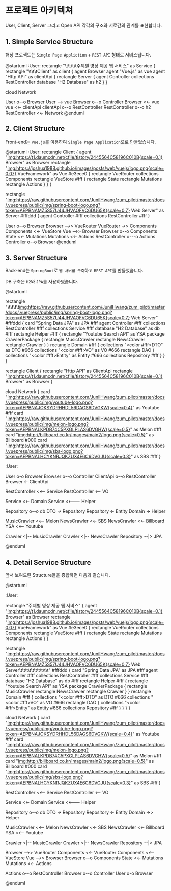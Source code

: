 # 프로젝트 아키텍쳐

User, Client, Server 그리고 Open API 각각의 구조와 서로간의 관계를 표현합니다.

## 1. Simple Service Structure

해당 프로젝트는 `Single Page Appliction` + `REST API` 형태로 서비스됩니다.

@startuml
:User:
rectangle "\t\t\t\t주제별 영상 제공 웹 서비스" as Service {
  rectangle "\t\t\tClient" as client {
    agent Browser
    agent "Vue.js" as vue
    agent "Http API" as clientApi
  }
  rectangle Server {
    agent Controller
    collections RestController
    database "H2 Database" as h2
  }
}

cloud Network

User o--o Browser
User --> vue 
Browser o--o Controller
Browser <<- vue
vue <<- clientApi
clientApi o--o RestController
RestController o--o h2
RestController <<- Network
@enduml

## 2. Client Structure

Front-end는 `Vue.js`를 이용하여 `Single Page Application`으로 만들었습니다. 

@startuml
:User:
rectangle Client {
  agent "<img:https://t1.daumcdn.net/cfile/tistory/2445564C58196C010B{scale=0.1}> Browser" as Browser
  rectangle "<img:https://joshua1988.github.io/images/posts/web/vuejs/logo.png{scale=0.07}> VueFramework" as Vue #e3ece0 {
    rectangle VueRouter
    collections Components
    rectangle VueStore #fff {
      rectangle State
      rectangle Mutations
      rectangle Actions
    }
  }
}

rectangle "<img:https://raw.githubusercontent.com/JunilHwang/zum_pilot/master/docs/.vuepress/public/img/spring-boot-logo.png?token=AEPBNAMZ5S57U44JHVAOFVC6DU65K{scale=0.7}> Web Server" as Server #fffddd  {
  agent Controller #fff
  collections RestController #fff
}

User o--o Browser
Browser -->> VueRouter
VueRouter ->> Components
Components <<- VueStore
Vue -->> Browser
Browser o--o Components
State <<- Mutations
Mutations <<- Actions
RestController o---o Actions 
Controller o--o Browser 
@enduml

## 3. Server Structure

Back-end는 `SpringBoot`로 `웹 서버를 구축`하고 `REST API`를 만들었습니다.

DB 구축은 `H2`와 `JPA`를 사용하였습니다.

@startuml

rectangle "\t\t\t\t<img:https://raw.githubusercontent.com/JunilHwang/zum_pilot/master/docs/.vuepress/public/img/spring-boot-logo.png?token=AEPBNAMZ5S57U44JHVAOFVC6DU65K{scale=0.7}> Web Server" #fffddd {
  card "Spring Data JPA" as JPA #fff
  agent Controller #fff
  collections RestController #fff
  collections Service #fff
  database "H2 Database" as db #fff
  rectangle Helper #fff {
    rectangle "Youtube Search API" as YSA
    package CrawlerPackage {
      rectangle MusicCrawler
      rectangle NewsCrawler
      rectangle Crawler
    }
  }
  rectangle Domain #fff {
    collections "<color #fff>DTO" as DTO #666
    collections "<color #fff>VO" as VO #666
    rectangle DAO {
      collections "<color #fff>Entity" as Entity #666
      collections Repository #fff
    }
  }
}

rectangle Client {
  rectangle "Http API" as ClientApi
  rectangle "<img:https://t1.daumcdn.net/cfile/tistory/2445564C58196C010B{scale=0.1}> Browser" as Browser
}

cloud Network {
  card "<img:https://raw.githubusercontent.com/JunilHwang/zum_pilot/master/docs/.vuepress/public/img/youtube-logo.png?token=AEPBNAJOKSYDRHHDL56DAGS6DVGKW{scale=0.4}>" as Youtube #fff
  card "<img:https://raw.githubusercontent.com/JunilHwang/zum_pilot/master/docs/.vuepress/public/img/melon-logo.png?token=AEPBNALKPDB74C5PXGLPLAS6DVGHW{scale=0.5}>" as Melon #fff
  card "<img:http://billboard.co.kr/images/main2/logo.png{scale=0.5}>" as Billboard #000
  card "<img:https://raw.githubusercontent.com/JunilHwang/zum_pilot/master/docs/.vuepress/public/img/sbs-logo.png?token=AEPBNALHCYKNRJQKZUX4E6C6DVGJU{scale=0.3}>" as SBS #fff
}

:User:

User o-o Browser
Browser o--o Controller
ClientApi o--o RestController
Browser <- ClientApi 

RestController <<-- Service
RestController <-- VO

Service <<- Domain
Service <<--- Helper

Repository o--o db
DTO -> Repository
Repository <- Entity
Domain -> Helper

MusicCrawler <<-- Melon
NewsCrawler <<- SBS
NewsCrawler <<- Billboard
YSA <<-- Youtube

Crawler <|-- MusicCrawler
Crawler <|-- NewsCrawler
Repository --|> JPA

@enduml

## 4. Detail Service Structure

앞서 보여드린 Structure들을 종합하면 다음과 같습니다.

@startuml

:User:

rectangle "주제별 영상 제공 웹 서비스" {
  agent "<img:https://t1.daumcdn.net/cfile/tistory/2445564C58196C010B{scale=0.1}> Browser" as Browser
  rectangle "<img:https://joshua1988.github.io/images/posts/web/vuejs/logo.png{scale=0.07}> VueFramework" as Vue #e3ece0 {
    rectangle VueRouter
    collections Components
    rectangle VueStore #fff {
      rectangle State
      rectangle Mutations
      rectangle Actions
    }
  }

  rectangle "<img:https://raw.githubusercontent.com/JunilHwang/zum_pilot/master/docs/.vuepress/public/img/spring-boot-logo.png?token=AEPBNAMZ5S57U44JHVAOFVC6DU65K{scale=0.7}> Web Server\t\t\t\t\t\t\t\t\t\t" #fffddd {
    card "Spring Data JPA" as JPA #fff
    agent Controller #fff
    collections RestController #fff
    collections Service #fff
    database "H2 Database" as db #fff
    rectangle Helper #fff {
      rectangle "Youtube Search API" as YSA
      package CrawlerPackage {
        rectangle MusicCrawler
        rectangle NewsCrawler
        rectangle Crawler
      }
    }
    rectangle Domain #fff {
      collections "<color #fff>DTO" as DTO #666
      collections "<color #fff>VO" as VO #666
      rectangle DAO {
        collections "<color #fff>Entity" as Entity #666
        collections Repository #fff
      }
    }
  }
}
 
cloud Network {
  card "<img:https://raw.githubusercontent.com/JunilHwang/zum_pilot/master/docs/.vuepress/public/img/youtube-logo.png?token=AEPBNAJOKSYDRHHDL56DAGS6DVGKW{scale=0.4}>" as Youtube #fff
  card "<img:https://raw.githubusercontent.com/JunilHwang/zum_pilot/master/docs/.vuepress/public/img/melon-logo.png?token=AEPBNALKPDB74C5PXGLPLAS6DVGHW{scale=0.5}>" as Melon #fff
  card "<img:http://billboard.co.kr/images/main2/logo.png{scale=0.5}>" as Billboard #000
  card "<img:https://raw.githubusercontent.com/JunilHwang/zum_pilot/master/docs/.vuepress/public/img/sbs-logo.png?token=AEPBNALHCYKNRJQKZUX4E6C6DVGJU{scale=0.3}>" as SBS #fff
}

RestController <<-- Service
RestController <-- VO

Service <<- Domain
Service <<--- Helper

Repository o--o db
DTO -> Repository
Repository <- Entity
Domain ->> Helper

MusicCrawler <<-- Melon
NewsCrawler <<- SBS
NewsCrawler <<- Billboard
YSA <<-- Youtube

Crawler <|-- MusicCrawler
Crawler <|-- NewsCrawler
Repository --|> JPA

Browser -->> VueRouter
Components <<- VueRouter 
Components <<-- VueStore
Vue -->> Browser
Browser o--o Components
State <<- Mutations
Mutations <<- Actions

Actions o--o RestController
Browser o--o Controller
User o-o Browser

@enduml

